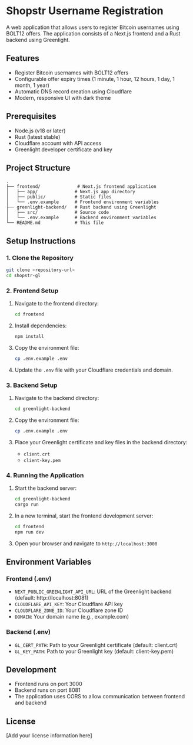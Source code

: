 # Shopstr Username Registration

A web application that allows users to register Bitcoin usernames using BOLT12 offers. The application consists of a Next.js frontend and a Rust backend using Greenlight.

## Features

- Register Bitcoin usernames with BOLT12 offers
- Configurable offer expiry times (1 minute, 1 hour, 12 hours, 1 day, 1 month, 1 year)
- Automatic DNS record creation using Cloudflare
- Modern, responsive UI with dark theme

## Prerequisites

- Node.js (v18 or later)
- Rust (latest stable)
- Cloudflare account with API access
- Greenlight developer certificate and key

## Project Structure

```
.
├── frontend/              # Next.js frontend application
│   ├── app/              # Next.js app directory
│   ├── public/           # Static files
│   └── .env.example      # Frontend environment variables
├── greenlight-backend/   # Rust backend using Greenlight
│   ├── src/              # Source code
│   └── .env.example      # Backend environment variables
└── README.md             # This file
```

## Setup Instructions

### 1. Clone the Repository

```bash
git clone <repository-url>
cd shopstr-gl
```

### 2. Frontend Setup

1. Navigate to the frontend directory:
   ```bash
   cd frontend
   ```

2. Install dependencies:
   ```bash
   npm install
   ```

3. Copy the environment file:
   ```bash
   cp .env.example .env
   ```

4. Update the `.env` file with your Cloudflare credentials and domain.

### 3. Backend Setup

1. Navigate to the backend directory:
   ```bash
   cd greenlight-backend
   ```

2. Copy the environment file:
   ```bash
   cp .env.example .env
   ```

3. Place your Greenlight certificate and key files in the backend directory:
   - `client.crt`
   - `client-key.pem`

### 4. Running the Application

1. Start the backend server:
   ```bash
   cd greenlight-backend
   cargo run
   ```

2. In a new terminal, start the frontend development server:
   ```bash
   cd frontend
   npm run dev
   ```

3. Open your browser and navigate to `http://localhost:3000`

## Environment Variables

### Frontend (.env)
- `NEXT_PUBLIC_GREENLIGHT_API_URL`: URL of the Greenlight backend (default: http://localhost:8081)
- `CLOUDFLARE_API_KEY`: Your Cloudflare API key
- `CLOUDFLARE_ZONE_ID`: Your Cloudflare zone ID
- `DOMAIN`: Your domain name (e.g., example.com)

### Backend (.env)
- `GL_CERT_PATH`: Path to your Greenlight certificate (default: client.crt)
- `GL_KEY_PATH`: Path to your Greenlight key (default: client-key.pem)

## Development

- Frontend runs on port 3000
- Backend runs on port 8081
- The application uses CORS to allow communication between frontend and backend

## License

[Add your license information here] 